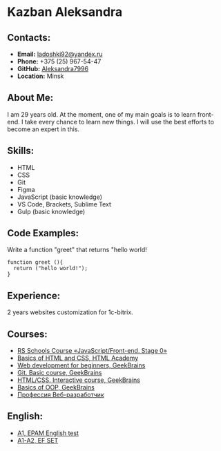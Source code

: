 # Kazban Aleksandra
## Contacts:
- **Email:** ladoshki92@yandex.ru
- **Phone:** +375 (25) 967-54-47
- **GitHub:** [ Aleksandra7996 ](https://github.com/Aleksandra7996)
- **Location:** Minsk
## About Me:
I am 29 years old. At the moment, one of my main goals is to learn front-end.  I take every chance to learn new things.  I will use the best efforts to become an expert in this.
## Skills:
- HTML
- CSS 
- Git
- Figma
- JavaScript (basic knowledge)
- VS Code, Brackets, Sublime Text
- Gulp (basic knowledge)
 ## Code Examples:
Write a function "greet" that returns "hello world! 
```
function greet (){
  return ("hello world!");   
}
```
## Experience:
2 years websites customization for 1c-bitrix.
## Courses:
- [ RS Schools Course «JavaScript/Front-end. Stage 0» ](https://rs.school/)
- [ Basics of HTML and CSS, HTML Academy ](https://htmlacademy.ru)
- [ Web development for beginners, GeekBrains ](https://gb.ru)
- [ Git. Basic course, GeekBrains ](https://gb.ru)
- [ HTML/CSS. Interactive course, GeekBrains ](https://gb.ru)
- [ Basics of OOP, GeekBrains ](https://gb.ru)
- [ Профессия Веб-разработчик ](https://go.skillbox.ru/)
 ## English:
- [ A1, EPAM English test ](https://examinator.epam.com)
- [ A1-A2, EF SET ](https://www.efset.org/)
